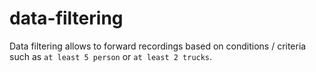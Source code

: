 # data-filtering

Data filtering allows to forward recordings based on conditions / criteria such as `at least 5 person` or `at least 2 trucks`.
